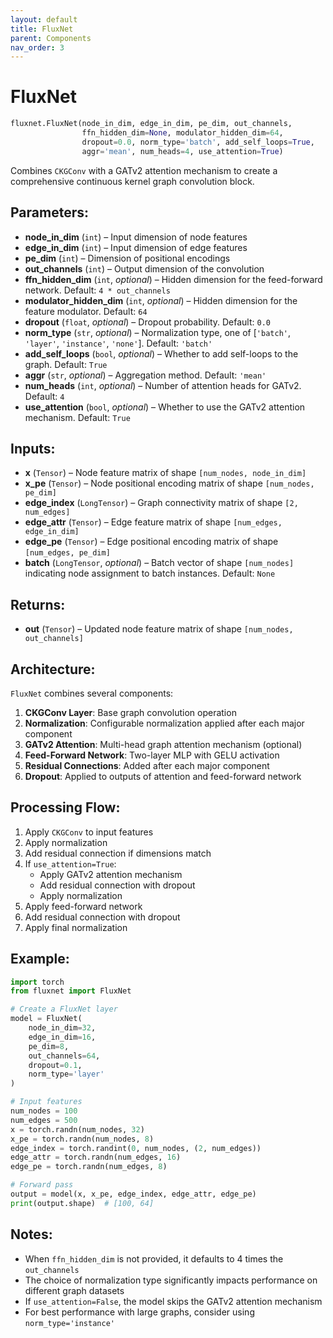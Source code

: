 ```yaml
---
layout: default
title: FluxNet
parent: Components
nav_order: 3
---
```


# FluxNet

```python
fluxnet.FluxNet(node_in_dim, edge_in_dim, pe_dim, out_channels, 
                ffn_hidden_dim=None, modulator_hidden_dim=64,
                dropout=0.0, norm_type='batch', add_self_loops=True, 
                aggr='mean', num_heads=4, use_attention=True)
```

Combines `CKGConv` with a GATv2 attention mechanism to create a comprehensive continuous kernel graph convolution block.

## Parameters:

- **node_in_dim** (`int`) – Input dimension of node features
- **edge_in_dim** (`int`) – Input dimension of edge features
- **pe_dim** (`int`) – Dimension of positional encodings
- **out_channels** (`int`) – Output dimension of the convolution
- **ffn_hidden_dim** (`int`, *optional*) – Hidden dimension for the feed-forward network. Default: `4 * out_channels`
- **modulator_hidden_dim** (`int`, *optional*) – Hidden dimension for the feature modulator. Default: `64`
- **dropout** (`float`, *optional*) – Dropout probability. Default: `0.0`
- **norm_type** (`str`, *optional*) – Normalization type, one of [`'batch'`, `'layer'`, `'instance'`, `'none'`]. Default: `'batch'`
- **add_self_loops** (`bool`, *optional*) – Whether to add self-loops to the graph. Default: `True`
- **aggr** (`str`, *optional*) – Aggregation method. Default: `'mean'`
- **num_heads** (`int`, *optional*) – Number of attention heads for GATv2. Default: `4`
- **use_attention** (`bool`, *optional*) – Whether to use the GATv2 attention mechanism. Default: `True`

## Inputs:

- **x** (`Tensor`) – Node feature matrix of shape `[num_nodes, node_in_dim]`
- **x_pe** (`Tensor`) – Node positional encoding matrix of shape `[num_nodes, pe_dim]`
- **edge_index** (`LongTensor`) – Graph connectivity matrix of shape `[2, num_edges]`
- **edge_attr** (`Tensor`) – Edge feature matrix of shape `[num_edges, edge_in_dim]`
- **edge_pe** (`Tensor`) – Edge positional encoding matrix of shape `[num_edges, pe_dim]`
- **batch** (`LongTensor`, *optional*) – Batch vector of shape `[num_nodes]` indicating node assignment to batch instances. Default: `None`

## Returns:

- **out** (`Tensor`) – Updated node feature matrix of shape `[num_nodes, out_channels]`

## Architecture:

`FluxNet` combines several components:

1. **CKGConv Layer**: Base graph convolution operation
2. **Normalization**: Configurable normalization applied after each major component
3. **GATv2 Attention**: Multi-head graph attention mechanism (optional)
4. **Feed-Forward Network**: Two-layer MLP with GELU activation
5. **Residual Connections**: Added after each major component
6. **Dropout**: Applied to outputs of attention and feed-forward network

## Processing Flow:

1. Apply `CKGConv` to input features
2. Apply normalization
3. Add residual connection if dimensions match
4. If `use_attention=True`:
   - Apply GATv2 attention mechanism
   - Add residual connection with dropout
   - Apply normalization
5. Apply feed-forward network
6. Add residual connection with dropout
7. Apply final normalization

## Example:

```python
import torch
from fluxnet import FluxNet

# Create a FluxNet layer
model = FluxNet(
    node_in_dim=32, 
    edge_in_dim=16, 
    pe_dim=8,
    out_channels=64,
    dropout=0.1,
    norm_type='layer'
)

# Input features
num_nodes = 100
num_edges = 500
x = torch.randn(num_nodes, 32)
x_pe = torch.randn(num_nodes, 8)
edge_index = torch.randint(0, num_nodes, (2, num_edges))
edge_attr = torch.randn(num_edges, 16)
edge_pe = torch.randn(num_edges, 8)

# Forward pass
output = model(x, x_pe, edge_index, edge_attr, edge_pe)
print(output.shape)  # [100, 64]
```

## Notes:

- When `ffn_hidden_dim` is not provided, it defaults to 4 times the `out_channels`
- The choice of normalization type significantly impacts performance on different graph datasets
- If `use_attention=False`, the model skips the GATv2 attention mechanism
- For best performance with large graphs, consider using `norm_type='instance'`
